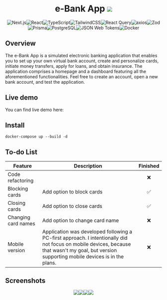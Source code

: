 
<h1 align="center">e-Bank App <img src="https://img.shields.io/badge/version-1.0.0-blue" /></h1>
<p align="center"><img src="https://img.shields.io/badge/next%20js-000000?style=for-the-badge&logo=nextdotjs&logoColor=white" alt="Next.js" /><img src="https://img.shields.io/badge/React-20232A?style=for-the-badge&logo=react&logoColor=61DAFB" alt="React" /><img src="https://img.shields.io/badge/TypeScript-007ACC?style=for-the-badge&logo=typescript&logoColor=white" alt="TypeScript" /><img src="https://img.shields.io/badge/Tailwind_CSS-38B2AC?style=for-the-badge&logo=tailwind-css&logoColor=white" alt="TailwindCSS" /><img src="https://img.shields.io/badge/React_Query-FF4154?style=for-the-badge&logo=React_Query&logoColor=white" alt="React Query"/><img src="https://img.shields.io/badge/Axios-5A29E4.svg?style=for-the-badge&logo=Axios&logoColor=white" alt="axios" /><img src="https://img.shields.io/badge/Zod-3E67B1.svg?style=for-the-badge&logo=Zod&logoColor=white" alt="Zod" /><img src="https://img.shields.io/badge/Prisma-3982CE?style=for-the-badge&logo=Prisma&logoColor=white" alt="Prisma" /><img src="https://img.shields.io/badge/PostgreSQL-4169E1.svg?style=for-the-badge&logo=PostgreSQL&logoColor=white" alt="PostgreSQL" /><img src="https://img.shields.io/badge/JSON%20Web%20Tokens-000000.svg?style=for-the-badge&logo=JSON-Web-Tokens&logoColor=white" alt="JSON Web Tokens" /><img src="https://img.shields.io/badge/Docker-2496ED.svg?style=for-the-badge&logo=Docker&logoColor=white" alt="Docker"  </p>

<h2>Overview</h2>
<p>
The e-Bank App is a simulated electronic banking application that enables you to set up your own virtual bank account, create and personalize cards, initiate money transfers, apply for loans, and obtain insurance. The application comprises a homepage and a dashboard featuring all the aforementioned functionalities. Feel free to create an account, open a new bank account, and test the application.
</p>

<h2>Live demo</h2>
<p>You can find live demo here:</p>

<h2>Install</h2>

```
docker-compose up --build -d
```

<h2>To-do List</h2>

| Feature | Description | Finished |
| --- | --------------------- | :----: |
| Code refactoring | | ❌ |
| Blocking cards | Add option to block cards | ✅ |
| Closing cards | Add option to close cards | ✅ |
| Changing card names | Add option to change card name | ❌ |
| Mobile version | Application was developed following a PC-first approach. I intentionally did not focus on mobile devices, because that wasn't my goal, but version supporting mobile devices is in the plans. | ❌

<h2>Screenshots</h2>

<p align="center"><img src="https://i.imgur.com/ybIy3WS.png" /><img src="https://i.imgur.com/YtTS9YA.png" /><img src="https://i.imgur.com/FtzajPT.png" /><img src="https://i.imgur.com/moorqHt.png" /></p>


